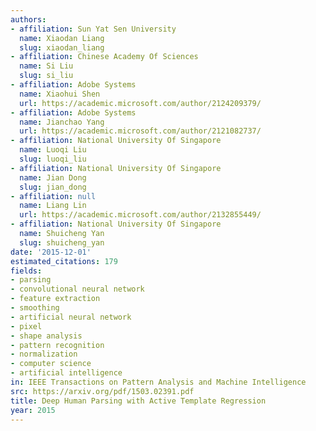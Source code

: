```yaml
---
authors:
- affiliation: Sun Yat Sen University
  name: Xiaodan Liang
  slug: xiaodan_liang
- affiliation: Chinese Academy Of Sciences
  name: Si Liu
  slug: si_liu
- affiliation: Adobe Systems
  name: Xiaohui Shen
  url: https://academic.microsoft.com/author/2124209379/
- affiliation: Adobe Systems
  name: Jianchao Yang
  url: https://academic.microsoft.com/author/2121082737/
- affiliation: National University Of Singapore
  name: Luoqi Liu
  slug: luoqi_liu
- affiliation: National University Of Singapore
  name: Jian Dong
  slug: jian_dong
- affiliation: null
  name: Liang Lin
  url: https://academic.microsoft.com/author/2132855449/
- affiliation: National University Of Singapore
  name: Shuicheng Yan
  slug: shuicheng_yan
date: '2015-12-01'
estimated_citations: 179
fields:
- parsing
- convolutional neural network
- feature extraction
- smoothing
- artificial neural network
- pixel
- shape analysis
- pattern recognition
- normalization
- computer science
- artificial intelligence
in: IEEE Transactions on Pattern Analysis and Machine Intelligence
src: https://arxiv.org/pdf/1503.02391.pdf
title: Deep Human Parsing with Active Template Regression
year: 2015
---
```

